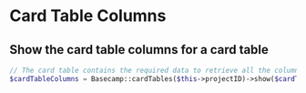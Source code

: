 # Card Table Columns

## Show the card table columns for a card table

```php
// The card table contains the required data to retrieve all the columns
$cardTableColumns = Basecamp::cardTables($this->projectID)->show($cardTableID)->columns();
```
